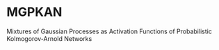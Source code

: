 # MGPKAN
Mixtures of Gaussian Processes as Activation Functions of Probabilistic Kolmogorov-Arnold Networks
